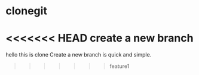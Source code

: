 # clonegit
<<<<<<< HEAD
create a new branch
=======
hello this is clone
Create a new branch is quick and simple.
>>>>>>> feature1
